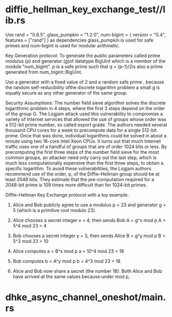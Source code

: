 # diffie_hellman_key_exchange_test//lib.rs
Use rand = "0.8.5", glass_pumpkin = "1.2.0", num-bigint = { version = "0.4", features = ["rand"] } as dependencies
glass_pumpkin is used for safe primes and num-bigint is used for modular arithmetic.

Key Generation protocol: To generate the public parameters called prime modulus (p) and generator (g)of datatype BigUint which is a member of the module "num_bigint". p is a safe prime such that q = (p-1)/2is also a prime generated from num_bigint::BigUint. 

Use a generator with a fixed value of 2 and a random safe prime , because the random self-reducibility ofthe discrete logarithm problem a small g is equally secure as any other generator of the same group.

Security Assumptions: 
The number field sieve algorithm solves the discrete logarithmic problem in 4 steps, where the first 3 steps depend on the order of the group G. The Logjam attack used this vulnerability to compromise a variety of Internet services that allowed the use of groups whose order was a 512-bit prime number, so called export grade. The authors needed several thousand CPU cores for a week to precompute data for a single 512-bit prime. Once that was done, individual logarithms could be solved in about a minute using two 18-core Intel Xeon CPUs. It turns out that much Internet traffic uses one of a handful of groups that are of order 1024 bits or less. By precomputing the first three steps of the number field sieve for the most common groups, an attacker need only carry out the last step, which is much less computationally expensive than the first three steps, to obtain a specific logarithm.
To avoid these vulnerabilities, the Logjam authors recommend use of the order, p, of the Diffie–Hellman group should be at least 2048 bits. They estimate that the pre-computation required for a 2048-bit prime is 109 times more difficult than for 1024-bit primes.

Diffie-Hellman Key Exchange protocol with a toy example:
1. Alice and Bob publicly agree to use a modulus p = 23 and generator g = 5 (which is a primitive root modulo 23).

2. Alice chooses a secret integer x = 4, then sends Bob A = g^x mod p
            A = 5^4 mod 23 = 4
            
3. Bob chooses a secret integer y = 3, then sends Alice B = g^y mod p
            B = 5^3 mod 23 = 10
            
4. Alice computes a = B^x mod p
            a = 10^4 mod 23 = 18
            
5. Bob computes b = A^y mod p
            b = 4^3 mod 23 = 18
            
6. Alice and Bob now share a secret (the number 18).
Both Alice and Bob have arrived at the same values because under mod p,


# dhke_async_channel_oneshot/main.rs



